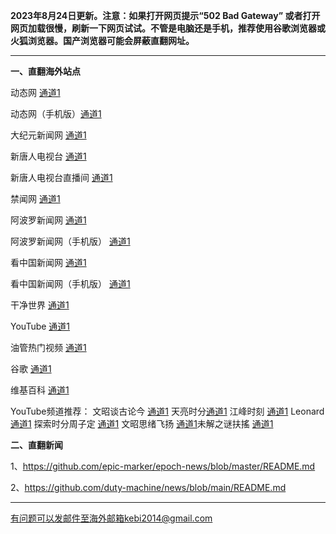 **2023年8月24日更新。注意：如果打开网页提示“502 Bad Gateway” 或者打开网页加载很慢，刷新一下网页试试。不管是电脑还是手机，推荐使用谷歌浏览器或火狐浏览器。国产浏览器可能会屏蔽直翻网址。**

***

**一、直翻海外站点**

动态网 [通道1](https://free3.dtku1.xyz/20) 

动态网（手机版）[通道1](https://free3.dtku1.xyz/21) 

大纪元新闻网 [通道1](https://free3.dtku1.xyz/21) 

新唐人电视台 [通道1](https://free3.dtku1.xyz/4) 

新唐人电视台直播间 [通道1](https://free3.dtku1.xyz/44) 

禁闻网 [通道1](https://free3.dtku1.xyz/3) 

阿波罗新闻网 [通道1](https://free3.dtku1.xyz/7) 

阿波罗新闻网（手机版） [通道1](https://free3.dtku1.xyz/53) 

看中国新闻网 [通道1](https://free3.dtku1.xyz/26) 

看中国新闻网（手机版） [通道1](https://free3.dtku1.xyz/54) 

干净世界 [通道1](https://free3.dtku1.xyz/1)

YouTube [通道1](https://free3.dtku1.xyz/45) 

油管热门视频 [通道1](https://free3.dtku1.xyz/55) 

谷歌 [通道1](https://free3.dtku1.xyz/62) 

维基百科 [通道1](https://free3.dtku1.xyz/63) 

YouTube频道推荐： 文昭谈古论今 [通道1](https://free3.dtku1.xyz/46)  天亮时分[通道1](https://free3.dtku1.xyz/47)  江峰时刻 [通道1](https://free3.dtku1.xyz/48)  Leonard [通道1](https://free3.dtku1.xyz/49)  探索时分周子定 [通道1](https://free3.dtku1.xyz/50) 文昭思绪飞扬 [通道1](https://free3.dtku1.xyz/51)未解之谜扶搖 [通道1](https://free3.dtku1.xyz/52) 

**二、直翻新闻**

1、https://github.com/epic-marker/epoch-news/blob/master/README.md

2、https://github.com/duty-machine/news/blob/main/README.md

***


有问题可以发邮件至海外邮箱kebi2014@gmail.com
